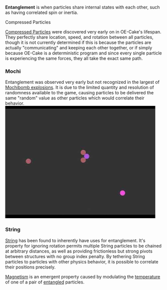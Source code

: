 **Entanglement** is when particles share internal states with each other, such as having correlated spin or inertia.

Compressed Particles

[Compressed Particles](/Compressed%20particle.md "Compressed particle") were discovered very early on in OE-Cake's lifespan. They perfectly share location, speed, and rotation between all particles, though it is not currently determined if this is because the particles are actually "communicating" and keeping each other together, or if simply because OE-Cake is a deterministic program and since every single particle is experiencing the same forces, they all take the exact same path.

  

### Mochi

Entanglement was observed very early but not recognized in the largest of [Mochibomb explosions](/Super-dense%20material.md "Super-dense material"). It is due to the limited quantity and resolution of randomness available to the game, causing particles to be delivered the same "random" value as other particles which would correlate their behavior.
![Particle confined to being within a certain distance of a set of coordinates](/images/X-axis%20Particle%20Entanglement "Particle confined to being within a certain distance of a set of coordinates")  

### String

[String](/String.md "String") has been found to inherently have uses for entanglement. It's property for ignoring rotation permits multiple String particles to be chained at arbitrary distances, as well as providing frictionless but strong pivots between structures with no group index penalty. By tethering String particles to particles with other physics behavior, it is possible to correlate their positions precisely.

[Magnetism](/Magnetism.md "Magnetism") is an emergent property caused by modulating the [temperature](/temperature.md "temperature") of one of a pair of [entangled](/Entanglement.md "Entanglement") particles.
